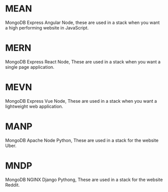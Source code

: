 # MEAN

MongoDB Express Angular Node, these are used in a stack when you want a high performing website in JavaScript.

# MERN

MongoDB Express React Node, These are used in a stack when you want a single page application.

# MEVN

MongoDB Express Vue Node, These are used in a stack when you want a lightweight web application.

# MANP

MongoDB Apache Node Python, These are used in a stack for the website Uber.

# MNDP

MongoDB NGINX Django Pythong, These are used in a stack for the website Reddit.
